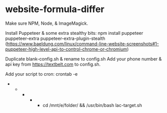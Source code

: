 # website-formula-differ

Make sure NPM, Node, & ImageMagick.

Install Puppeteer & some extra stealthy bits:
npm install puppeteer puppeteer-extra puppeteer-extra-plugin-stealth
(https://www.baeldung.com/linux/command-line-website-screenshots#1-puppeteer-high-level-api-to-control-chrome-or-chromium)

Duplicate blank-config.sh & rename to config.sh
Add your phone number & api key from https://textbelt.com to config.sh.

Add your script to cron:
crontab -e
* * * * * cd /mnt/e/folder/ && /usr/bin/bash lac-target.sh
